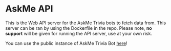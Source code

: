 # AskMe API
This is the Web API server for the AskMe Trivia bots to fetch data from. This server can be ran by using the Dockerfile in the repo. Please note, **no support** will be given for running the API server, use at your own risk.

You can use the public instance of AskMe Trivia Bot [here](https://discord.com/api/oauth2/authorize?client_id=811759493440471081&scope=applications.commands)!